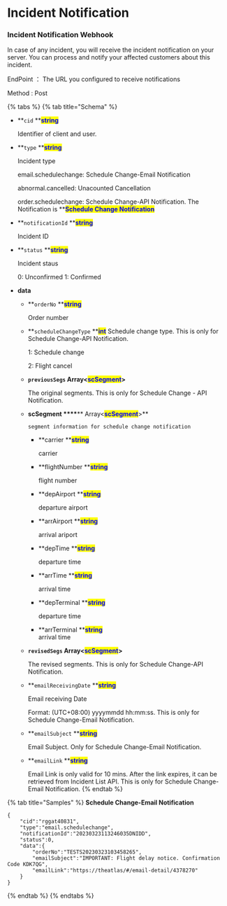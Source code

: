 # Incident Notification

### Incident Notification Webhook

In case of any incident, you will receive the incident notification on your server. You can process and notify your affected customers about this incident.

EndPoint ： The URL you configured to receive notifications

Method : Post

{% tabs %}
{% tab title="Schema" %}
*   **`cid` **<mark style="color:blue;">**string**</mark>

    Identifier of client and user.
*   **`type` **<mark style="color:blue;">**string**</mark>

    Incident type
    
    email.schedulechange: Schedule Change-Email Notification
    
    abnormal.cancelled: Unacounted Cancellation
    
    order.schedulechange: Schedule Change-API Notification. The Notification is **<mark style="color:blue;">**Schedule Change Notification**
      
*   **`notificationId` **<mark style="color:blue;">**string**</mark>

      Incident ID
      
*   **`status` **<mark style="color:blue;">**string**</mark>

      Incident staus
      
      0: Unconfirmed
      1: Confirmed
    
* **data**
  *   **`orderNo` **<mark style="color:blue;">**string**</mark>

      Order number
      
  *   **`scheduleChangeType` **<mark style="color:blue;">**int**</mark>
      Schedule change type. This is only for Schedule Change-API Notification.

      1: Schedule change

      2: Flight cancel
      
  *   **`previousSegs` Array<**<mark style="color:blue;">**scSegment**</mark>**>**

      The original segments. This is only for Schedule Change - API Notification. 
  *   **scSegment **<mark style="color:blue;">**\*\*\*\***</mark>** Array<**<mark style="color:blue;">**scSegment**</mark>**>**

          segment information for schedule change notification

         *   **carrier **<mark style="color:blue;">**string**</mark>

              carrier
         *   **flightNumber **<mark style="color:blue;">**string**</mark>

              flight number
         *   **depAirport **<mark style="color:blue;">**string**</mark>

              departure airport
         *   **arrAirport **<mark style="color:blue;">**string**</mark>

              arrival ariport
         *   **depTime **<mark style="color:blue;">**string**</mark>

              departure time
         *   **arrTime **<mark style="color:blue;">**string**</mark>

              arrival time
         *   **depTerminal **<mark style="color:blue;">**string**</mark>

              departure time
         *   **arrTerminal **<mark style="color:blue;">**string**</mark>\
              arrival time
          
  *   **`revisedSegs` Array<**<mark style="color:blue;">**scSegment**</mark>**>**

      The revised segments. This is only for Schedule Change-API Notification.
      
  *   **`emailReceivingDate` **<mark style="color:blue;">**string**</mark>

      Email receiving Date
      
      Format: (UTC+08:00) yyyymmdd hh:mm:ss. This is only for Schedule Change-Email Notification.
      
  *   **`emailSubject` **<mark style="color:blue;">**string**</mark>
  
      Email Subject. Only for Schedule Change-Email Notification.
      
  *   **`emailLink` **<mark style="color:blue;">**string**</mark>

      Email Link is only valid for 10 mins. After the link expires, it can be retrieved from Incident List API. This is only for Schedule Change-Email Notification.
{% endtab %}
      
{% tab title="Samples" %}
**Schedule Change-Email Notification**

```
{
    "cid":"rggat40831",
    "type":"email.schedulechange",
    "notificationId":"20230323113246035DNIDD",
    "status":0,
    "data":{
        "orderNo":"TESTS20230323103458265",
        "emailSubject":"IMPORTANT: Flight delay notice. Confirmation Code KDK7QG",
        "emailLink":"https://theatlas/#/email-detail/4378270"
    }
}
```
{% endtab %}
{% endtabs %}
